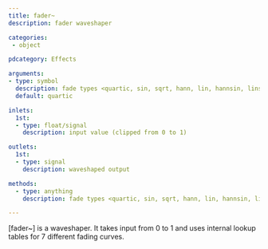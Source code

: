 ```yaml
---
title: fader~
description: fader waveshaper

categories:
 - object

pdcategory: Effects

arguments:
- type: symbol
  description: fade types <quartic, sin, sqrt, hann, lin, hannsin, linsin>
  default: quartic

inlets:
  1st:
  - type: float/signal
    description: input value (clipped from 0 to 1)

outlets:
  1st:
  - type: signal
    description: waveshaped output

methods:
  - type: anything
    description: fade types <quartic, sin, sqrt, hann, lin, hannsin, linsin>

---
```


[fader~] is a waveshaper. It takes input from 0 to 1 and uses internal lookup tables for 7 different fading curves.

